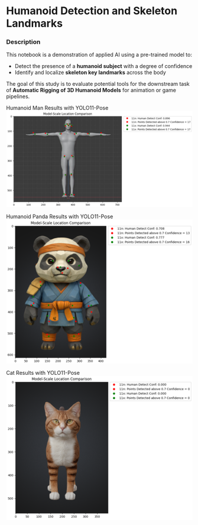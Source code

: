# Humanoid Detection and Skeleton Landmarks

### Description
This notebook is a demonstration of applied AI using a pre-trained model to:

- Detect the presence of a **humanoid subject** with a degree of confidence
- Identify and localize **skeleton key landmarks** across the body

The goal of this study is to evaluate potential tools for the downstream task of **Automatic Rigging of 3D Humanoid Models** for animation or game pipelines.


Humanoid Man Results with YOLO11-Pose
![Man](/readme_imgs/man_tpose_results.png)


Humanoid Panda Results with YOLO11-Pose
![Humanoid Panda](/readme_imgs/pandaman_tpose_results.png)


Cat Results with YOLO11-Pose
![Cat](/readme_imgs/cat_tpose_results.png)